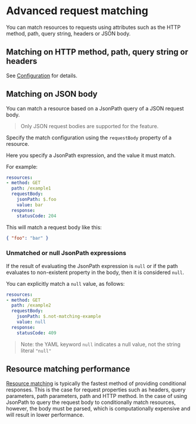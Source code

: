 # Advanced request matching

You can match resources to requests using attributes such as the HTTP method, path, query string, headers or JSON body.

## Matching on HTTP method, path, query string or headers

See [Configuration](./configuration.md) for details.

## Matching on JSON body

You can match a resource based on a JsonPath query of a JSON request body.

> Only JSON request bodies are supported for the feature.

Specify the match configuration using the `requestBody` property of a resource.

Here you specify a JsonPath expression, and the value it must match.

For example:

```yaml
resources:
- method: GET
  path: /example1
  requestBody:
    jsonPath: $.foo
    value: bar
  response:
    statusCode: 204
```

This will match a request body like this:

```json
{ "foo": "bar" }
```

### Unmatched or null JsonPath expressions

If the result of evaluating the JsonPath expression is `null` or if the path evaluates to non-existent property in the body, then it is considered `null`.

You can explicitly match a `null` value, as follows:

```yaml
resources:
- method: GET
  path: /example2
  requestBody:
    jsonPath: $.not-matching-example
    value: null
  response:
    statusCode: 409
```

> Note: the YAML keyword `null` indicates a null value, not the string literal `"null"`

## Resource matching performance

[Resource matching](./configuration.md) is typically the fastest method of providing conditional responses. This is the case for request properties such as headers, query parameters, path parameters, path and HTTP method. In the case of using JsonPath to query the request body to conditionally match resources, however, the body must be parsed, which is computationally expensive and will result in lower performance.
